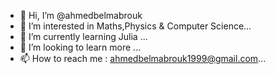 - 👋 Hi, I’m @ahmedbelmabrouk
- 👀 I’m interested in Maths,Physics & Computer Science...
- 🌱 I’m currently learning Julia  ...
- 💞️ I’m looking to learn more ...
- 📫 How to reach me : ahmedbelmabrouk1999@gmail.com...

<!---
ahmedbelmabrouk/ahmedbelmabrouk is a ✨ special ✨ repository because its `README.md` (this file) appears on your GitHub profile.
You can click the Preview link to take a look at your changes.
--->
